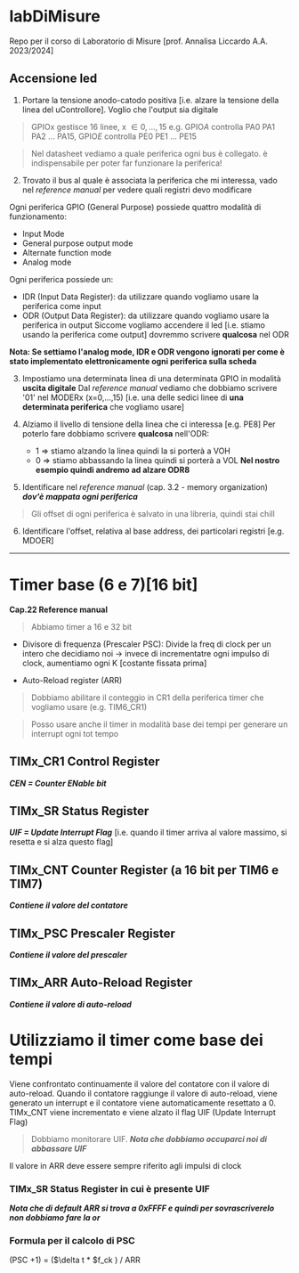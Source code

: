# labDiMisure
Repo per il corso di Laboratorio di Misure [prof. Annalisa Liccardo A.A. 2023/2024]

## Accensione led
1. Portare la tensione anodo-catodo positiva [i.e. alzare la tensione della linea del uControllore]. Voglio che l'output sia digitale

> GPIOx gestisce 16 linee, x $\in {0,...,15}$
e.g. GPIO*A* controlla PA0 PA1 PA2 ... PA15, GPIO*E* controlla PE0 PE1 ... PE15

> Nel datasheet vediamo a quale periferica ogni bus è collegato. è indispensabile per poter far funzionare la periferica!

2. Trovato il bus al quale è associata la periferica che mi interessa, vado nel *reference manual* per vedere quali registri devo modificare

Ogni periferica GPIO (General Purpose) possiede quattro modalità di funzionamento:
- Input Mode
- General purpose output mode
- Alternate function mode
- Analog mode

Ogni periferica possiede un:
- IDR (Input Data Register): da utilizzare quando vogliamo usare la periferica come input
- ODR (Output Data Register): da utilizzare quando vogliamo usare la periferica in output
Siccome vogliamo accendere il led [i.e. stiamo usando la periferica come output] dovremmo scrivere __qualcosa__ nel ODR

**Nota: Se settiamo l'analog mode, IDR e ODR vengono ignorati per come è stato implementato elettronicamente ogni periferica sulla scheda**

3. Impostiamo una determinata linea di una determinata GPIO in modalità __uscita digitale__
Dal *reference manual* vediamo che dobbiamo scrivere '01' nel MODERx (x=0,...,15) [i.e. una delle sedici linee di __una determinata periferica__ che vogliamo usare]

4. Alziamo il livello di tensione della linea che ci interessa [e.g. PE8]
Per poterlo fare dobbiamo scrivere __qualcosa__ nell'ODR:
   - 1 => stiamo alzando la linea quindi la si porterà a VOH
   - 0 => stiamo abbassando la linea quindi si porterà a VOL
__Nel nostro esempio quindi andremo ad alzare ODR8__

5. Identificare nel *reference manual* (cap. 3.2 - memory organization) ***dov'è mappata ogni periferica***
> Gli offset di ogni periferica è salvato in una libreria, quindi stai chill

6. Identificare l'offset, relativa al base address, dei particolari registri [e.g. MDOER]

------------------------------------------------------------------------
# Timer base (6 e 7)[16 bit]
__Cap.22 Reference manual__
> Abbiamo timer a 16 e 32 bit

- Divisore di frequenza (Prescaler PSC): Divide la freq di clock per un intero che decidiamo noi -> invece di incrementatre ogni impulso di clock, aumentiamo ogni K [costante fissata prima]

- Auto-Reload register (ARR)

> Dobbiamo abilitare il conteggio in CR1 della periferica timer che vogliamo usare (e.g. TIM6_CR1) 

> Posso usare anche il timer in modalità base dei tempi per generare un interrupt ogni tot tempo

## TIMx_CR1 Control Register
***CEN = Counter ENable bit***

## TIMx_SR Status Register
***UIF = Update Interrupt Flag*** [i.e. quando il timer arriva al valore massimo, si resetta e si alza questo flag]

## TIMx_CNT Counter Register (a 16 bit per TIM6 e TIM7)
***Contiene il valore del contatore***

## TIMx_PSC Prescaler Register
***Contiene il valore del prescaler***

## TIMx_ARR Auto-Reload Register
***Contiene il valore di auto-reload***


# Utilizziamo il timer come base dei tempi
Viene confrontato continuamente il valore del contatore con il valore di auto-reload. Quando il contatore raggiunge il valore di auto-reload, viene generato un interrupt e il contatore viene automaticamente resettato a 0.
TIMx_CNT viene incrementato e viene alzato il flag UIF (Update Interrupt Flag) 

> Dobbiamo monitorare UIF. ***Nota che dobbiamo occuparci noi di abbassare UIF***

Il valore in ARR deve essere sempre riferito agli impulsi di clock

### TIMx_SR Status Register in cui è presente UIF

***Nota che di default ARR si trova a 0xFFFF e quindi per sovrascriverelo non dobbiamo fare la or***


### Formula per il calcolo di PSC 
(PSC +1) = ($\delta t * $f_ck ) / ARR
